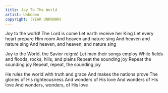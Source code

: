 ```yaml
---
title: Joy To The World
artist: Unknown
copyright: (YEAR UNKNOWN)
---
```


Joy to the world! The Lord is come
Let earth receive her King
Let every heart prepare Him room
And heaven and nature sing
And heaven and nature sing
And heaven, and heaven, and nature sing

Joy to the World, the Savior reigns!
Let men their songs employ
While fields and floods, rocks, hills, and plains
Repeat the sounding joy
Repeat the sounding joy
Repeat, repeat, the sounding joy

He rules the world with truth and grace
And makes the nations prove
The glories of His righteousness
And wonders of His love
And wonders of His love
And wonders, wonders, of His love






